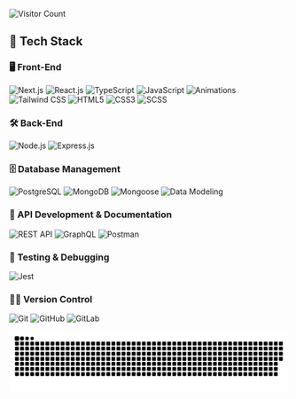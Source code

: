 ![Visitor Count](https://hits.seeyoufarm.com/api/count/incr/badge.svg?url=https://github.com/<luka-tchanukvadze>&count_bg=%2325D60D&title_bg=%23000000&icon=github.svg&icon_color=%23FFFFFF&title=Visitors&edge_flat=false)

## 🚀 Tech Stack

### 🖥 Front-End  
![Next.js](https://img.shields.io/badge/Next.js-000000?style=for-the-badge&logo=nextdotjs&logoColor=white)  ![React.js](https://img.shields.io/badge/React-20232A?style=for-the-badge&logo=react&logoColor=61DAFB)  ![TypeScript](https://img.shields.io/badge/TypeScript-3178C6?style=for-the-badge&logo=typescript&logoColor=white)  ![JavaScript](https://img.shields.io/badge/JavaScript-F7DF1E?style=for-the-badge&logo=javascript&logoColor=black)  ![Animations](https://img.shields.io/badge/Animations-FF5733?style=for-the-badge)  ![Tailwind CSS](https://img.shields.io/badge/Tailwind%20CSS-38B2AC?style=for-the-badge&logo=tailwind-css&logoColor=white)  ![HTML5](https://img.shields.io/badge/HTML5-E34F26?style=for-the-badge&logo=html5&logoColor=white)  ![CSS3](https://img.shields.io/badge/CSS3-1572B6?style=for-the-badge&logo=css3&logoColor=white)  ![SCSS](https://img.shields.io/badge/SCSS-CC6699?style=for-the-badge&logo=sass&logoColor=white)  

### 🛠 Back-End  
![Node.js](https://img.shields.io/badge/Node.js-43853D?style=for-the-badge&logo=node.js&logoColor=white)  ![Express.js](https://img.shields.io/badge/Express.js-000000?style=for-the-badge&logo=express&logoColor=white)  

### 🗄 Database Management  
![PostgreSQL](https://img.shields.io/badge/PostgreSQL-316192?style=for-the-badge&logo=postgresql&logoColor=white)  ![MongoDB](https://img.shields.io/badge/MongoDB-47A248?style=for-the-badge&logo=mongodb&logoColor=white)  ![Mongoose](https://img.shields.io/badge/Mongoose-880000?style=for-the-badge&logo=mongoose&logoColor=white)  ![Data Modeling](https://img.shields.io/badge/Data%20Modeling-02569B?style=for-the-badge)  
 

### 🔗 API Development & Documentation  
![REST API](https://img.shields.io/badge/RESTful%20API-02569B?style=for-the-badge)  ![GraphQL](https://img.shields.io/badge/GraphQL-E10098?style=for-the-badge&logo=graphql&logoColor=white)  ![Postman](https://img.shields.io/badge/Postman-FF6C37?style=for-the-badge&logo=postman&logoColor=white)  

### 🧪 Testing & Debugging  
![Jest](https://img.shields.io/badge/Jest-C21325?style=for-the-badge&logo=jest&logoColor=white)  

### 👨‍💻 Version Control  
![Git](https://img.shields.io/badge/Git-F05032?style=for-the-badge&logo=git&logoColor=white)  ![GitHub](https://img.shields.io/badge/GitHub-181717?style=for-the-badge&logo=github&logoColor=white)  ![GitLab](https://img.shields.io/badge/GitLab-FC6D26?style=for-the-badge&logo=gitlab&logoColor=white)  


<picture>
  <source media="(prefers-color-scheme: dark)" srcset="https://raw.githubusercontent.com/luka-tchanukvadze/luka-tchanukvadze/output/github-snake-dark.svg" />
  <source media="(prefers-color-scheme: light)" srcset="https://raw.githubusercontent.com/luka-tchanukvadze/luka-tchanukvadze/output/github-snake.svg" />
  <img alt="github-snake" src="https://raw.githubusercontent.com/luka-tchanukvadze/luka-tchanukvadze/output/github-snake.svg" />
</picture>

